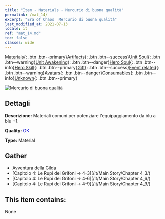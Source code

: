 ```yaml
---
title: "Item - Materials - Mercurio di buona qualità"
permalink: /mat_14/
excerpt: "Era of Chaos  Mercurio di buona qualità"
last_modified_at: 2021-07-13
locale: it
ref: "mat_14.md"
toc: false
classes: wide
---
```

 [Materials](/ItemsIT/){: .btn .btn--primary}[Artifacts](/ItemsIT/Artifacts/){: .btn .btn--success}[Unit Soul](/ItemsIT/UnitSoul/){: .btn .btn--warning}[Unit Awakening](/ItemsIT/UnitAwakening/){: .btn .btn--danger}[Hero Soul](/ItemsIT/HeroSoul/){: .btn .btn--info}[Hero Skill](/ItemsIT/HeroSkill/){: .btn .btn--primary}[Gift](/ItemsIT/Gift/){: .btn .btn--success}[Event related](/ItemsIT/Events/){: .btn .btn--warning}[Avatars](/ItemsIT/Avatars/){: .btn .btn--danger}[Consumables](/ItemsIT/Consumables/){: .btn .btn--info}[Unknown](/ItemsIT/Unknown/){: .btn .btn--primary}

 ![Mercurio di buona qualità](/images/t/i_cailiao_shuiyin1.png)

## Dettagli
 **Descrizione:** Materiali comuni per potenziare l'equipaggiamento da blu a blu +1.

 **Quality:** <span style="color: #0000CD">OK</span>

 **Type:** Material

## Gather

*    Avventura della Gilda 
*    [Capitolo 4: Le Rupi dei Grifoni -> 4-3](/it/Main Story/Chapter 4_3/) 
*    [Capitolo 4: Le Rupi dei Grifoni -> 4-6](/it/Main Story/Chapter 4_6/) 
*    [Capitolo 4: Le Rupi dei Grifoni -> 4-9](/it/Main Story/Chapter 4_9/) 

## This item contains:

  None

